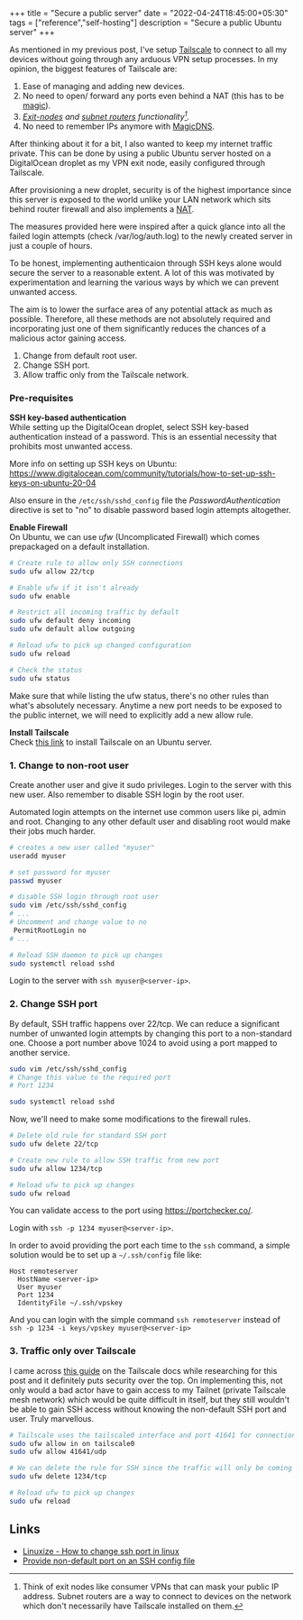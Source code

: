 +++
title = "Secure a public server"
date = "2022-04-24T18:45:00+05:30"
tags = ["reference","self-hosting"]
description = "Secure a public Ubuntu server"
+++

As mentioned in my previous post, I've setup [Tailscale](tailscale.com/) to connect to all my devices without going through any arduous VPN setup processes. In my opinion, the biggest features of Tailscale are:

1. Ease of managing and adding new devices.
2. No need to open/ forward any ports even behind a NAT (this has to be [magic](https://tailscale.com/blog/how-nat-traversal-works/)).
3. <cite>[Exit-nodes](https://tailscale.com/kb/1103/exit-nodes/) and [subnet routers](https://tailscale.com/kb/1019/subnets/) functionality[^1].</cite>  
4. No need to remember IPs anymore with [MagicDNS](https://tailscale.com/kb/1081/magicdns/). 

[^1]: Think of exit nodes like consumer VPNs that can mask your public IP address. Subnet routers are a way to connect to devices on the network which don't necessarily have Tailscale installed on them.

After thinking about it for a bit, I also wanted to keep my internet traffic private. This can be done by using a public Ubuntu server hosted on a DigitalOcean droplet as my VPN exit node, easily configured through Tailscale.

After provisioning a new droplet, security is of the highest importance since this server is exposed to the world unlike your LAN network which sits behind router firewall and also implements a [NAT](https://www.wikiwand.com/en/Network_address_translation).

The measures provided here were inspired after a quick glance into all the failed login attempts (check /var/log/auth.log) to the newly created server in just a couple of hours. 

To be honest, implementing authenticaion through SSH keys alone would secure the server to a reasonable extent. A lot of this was motivated by experimentation and learning the various ways by which we can prevent unwanted access. 

The aim is to lower the surface area of any potential attack as much as possible. Therefore, all these methods are not absolutely required and incorporating just one of them significantly reduces the chances of a malicious actor gaining access.

1. Change from default root user.
2. Change SSH port.
3. Allow traffic only from the Tailscale network.

### Pre-requisites
**SSH key-based authentication**  
While setting up the DigitalOcean droplet, select SSH key-based authentication instead of a password. This is an essential necessity that prohibits most unwanted access.

More info on setting up SSH keys on Ubuntu: https://www.digitalocean.com/community/tutorials/how-to-set-up-ssh-keys-on-ubuntu-20-04

Also ensure in the `/etc/ssh/sshd_config` file the *PasswordAuthentication* directive is set to "no" to disable password based login attempts altogether.

**Enable Firewall**  
On Ubuntu, we can use *ufw* (Uncomplicated Firewall) which comes prepackaged on a default installation. 

```bash
# Create rule to allow only SSH connections
sudo ufw allow 22/tcp

# Enable ufw if it isn't already
sudo ufw enable

# Restrict all incoming traffic by default
sudo ufw default deny incoming
sudo ufw default allow outgoing

# Reload ufw to pick up changed configuration
sudo ufw reload

# Check the status
sudo ufw status
```

Make sure that while listing the ufw status, there's no other rules than what's absolutely necessary. Anytime a new port needs to be exposed to the public internet, we will need to explicitly add a new allow rule.

**Install Tailscale**  
Check [this link](https://tailscale.com/kb/1039/install-ubuntu-2004/) to install Tailscale on an Ubuntu server.

### 1. Change to non-root user

Create another user and give it sudo privileges. Login to the server with this new user. Also remember to disable SSH login by the root user.

Automated login attempts on the internet use common users like pi, admin and root. Changing to any other default user and disabling root would make their jobs much harder. 

```bash
# creates a new user called "myuser"
useradd myuser

# set password for myuser
passwd myuser

# disable SSH login through root user
sudo vim /etc/ssh/sshd_config
# ...
# Uncomment and change value to no
 PermitRootLogin no
# ...

# Reload SSH daemon to pick up changes
sudo systemctl reload sshd
```

Login to the server with `ssh myuser@<server-ip>`.

### 2. Change SSH port

By default, SSH traffic happens over 22/tcp. We can reduce a significant number of unwanted login attempts by changing this port to a non-standard one. Choose a port number above 1024 to avoid using a port mapped to another service.

```bash
sudo vim /etc/ssh/sshd_config
# Change this value to the required port
# Port 1234

sudo systemctl reload sshd
```
Now, we'll need to make some modifications to the firewall rules.

```bash
# Delete old rule for standard SSH port
sudo ufw delete 22/tcp

# Create new rule to allow SSH traffic from new port
sudo ufw allow 1234/tcp

# Reload ufw to pick up changes
sudo ufw reload
```
You can validate access to the port using https://portchecker.co/.

Login with `ssh -p 1234 myuser@<server-ip>`.

In order to avoid providing the port each time to the `ssh` command, a simple solution would be to set up a `~/.ssh/config` file like:

```
Host remoteserver
  HostName <server-ip>
  User myuser
  Port 1234
  IdentityFile ~/.ssh/vpskey
```
And you can login with the simple command `ssh remoteserver` instead of `ssh -p 1234 -i keys/vpskey myuser@<server-ip>`

### 3. Traffic only over Tailscale
I came across [this guide](https://tailscale.com/kb/1077/secure-server-ubuntu-18-04/) on the Tailscale docs while researching for this post and it definitely puts security over the top. On implementing this, not only would a bad actor have to gain access to my Tailnet (private Tailscale mesh network) which would be quite difficult in itself, but they still wouldn't be able to gain SSH access without knowing the non-default SSH port and user. Truly marvellous.

```bash
# Tailscale uses the tailscale0 interface and port 41641 for connections
sudo ufw allow in on tailscale0
sudo ufw allow 41641/udp

# We can delete the rule for SSH since the traffic will only be coming over Tailscale
sudo ufw delete 1234/tcp

# Reload ufw to pick up changes
sudo ufw reload
```

## Links
- [Linuxize - How to change ssh port in linux](https://linuxize.com/post/how-to-change-ssh-port-in-linux/)
- [Provide non-default port on an SSH config file](https://askubuntu.com/questions/1111994/login-with-ssh-authorized-key-with-changed-ssh-port/1111996#1111996)